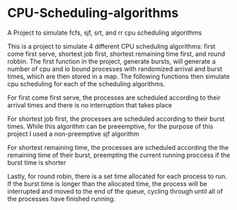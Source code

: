 # CPU-Scheduling-algorithms
A Project to simulate fcfs, sjf, srt, and rr cpu scheduling algorithms

This is a project to simulate 4 different CPU scheduling algorithms: first come first serve, shortest job first, shortest remaining time first, and round robbin. The first function in the project, generate bursts, will generate a number of cpu and io bound processes with randomized arrival and burst times, which are then stored in a map. The following functions then simulate cpu scheduling for each of the scheduling algorithms.

For first come first serve, the processes are scheduled according to their arrival times and there is no interruption that takes place

For shortest job first, the processes are scheduled according to their burst times. While this algorithm can be preeemptive, for the purpose of this project I used a non-preemptive sjf algorithm

For shortest remaining time, the processes are scheduled according the the remaining time of their burst, preempting the current running proccess if the burst time is shorter

Lastly, for round robin, there is a set time allocated for each process to run. If the burst time is longer than the allocated time, the process will be interrupted and moved to the end of the queue, cycling through until all of the processes have finished running.
